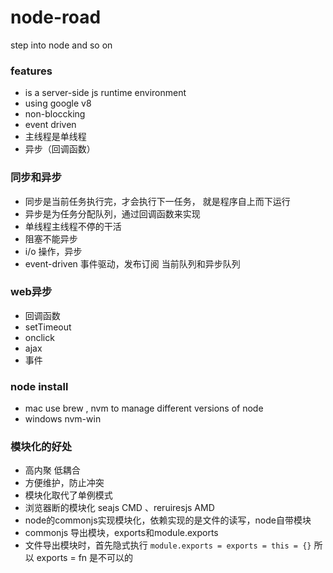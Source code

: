 # node-road
step into node and so on 

### features 
- is a server-side js runtime environment 
- using google v8
- non-bloccking 
- event driven 
- 主线程是单线程 
- 异步（回调函数）

### 同步和异步
- 同步是当前任务执行完，才会执行下一任务， 就是程序自上而下运行
- 异步是为任务分配队列，通过回调函数来实现 
- 单线程主线程不停的干活
- 阻塞不能异步
- i/o 操作，异步 
- event-driven 事件驱动，发布订阅 当前队列和异步队列 

### web异步
- 回调函数
- setTimeout
- onclick
- ajax
- 事件


### node install 
- mac use brew , nvm to manage different versions of node 
- windows  nvm-win 


### 模块化的好处
- 高内聚 低耦合
- 方便维护，防止冲突
- 模块化取代了单例模式 
- 浏览器断的模块化 seajs CMD 、reruiresjs AMD 
- node的commonjs实现模块化，依赖实现的是文件的读写，node自带模块
- commonjs 导出模块，exports和module.exports 
- 文件导出模块时，首先隐式执行 ``` module.exports = exports = this = {} ``` 所以 exports = fn 是不可以的 